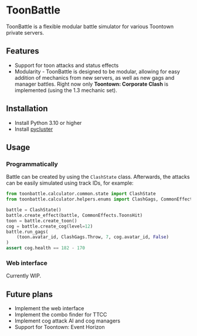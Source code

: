 # ToonBattle

ToonBattle is a flexible modular battle simulator for various Toontown private servers.

## Features

* Support for toon attacks and status effects
* Modularity - ToonBattle is designed to be modular, allowing for easy addition of mechanics from new servers,
as well as new gags and manager battles. Right now only **Toontown: Corporate Clash** is implemented
  (using the 1.3 mechanic set).

## Installation

* Install Python 3.10 or higher
* Install [pycluster](https://github.com/multidragon/pycluster)

## Usage

### Programmatically

Battle can be created by using the `ClashState` class.
Afterwards, the attacks can be easily simulated using track IDs, for example:

```py
from toonbattle.calculator.common.state import ClashState
from toonbattle.calculator.helpers.enums import ClashGags, CommonEffects

battle = ClashState()
battle.create_effect(battle, CommonEffects.ToonsHit)
toon = battle.create_toon()
cog = battle.create_cog(level=12)
battle.run_gags(
    (toon.avatar_id, ClashGags.Throw, 7, cog.avatar_id, False)
)
assert cog.health == 182 - 170
```

### Web interface

Currently WIP.

## Future plans

* Implement the web interface
* Implement the combo finder for TTCC
* Implement cog attack AI and cog managers
* Support for Toontown: Event Horizon
